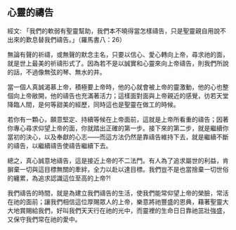 ## 心靈的禱告 ##

經文: 「我們的軟弱有聖靈幫助，我們本不曉得當怎樣禱告，只是聖靈親自用說不出來的歎息替我們禱告。」（羅馬書八：26）



無論有聲的祈禱，或無聲的默念主名，只要以信心、愛心轉向上帝，尋求祂的面，就是世上最美的祈禱形式了。因為若不是以誠實和心靈來向上帝禱告，則我們所說的話，不過像無弦的琴、無水的井。

當一個人真誠渴慕上帝，積極要上帝時，他的心就會被上帝的靈激動，他的心也整個向上帝敝開，他的禱告也充滿著活力；這樣面對面與上帝親近的感覺，彷若天堂降臨人間，是何等甜美的經歷，同時這也是聖靈在做工的時候。

若你有一顆心，願意堅定、持續等候在上帝面前，這就是上帝所看重的禱告；因著你專心尋求仰望上帝的面，你就踏出正確的第一步。接下來的第二步，就是繼續你當初的決心，以及奉獻的心志——而這方法仍然是靠禱告維持下去，就是繼續不斷的禱告，以繼續禱告使禱告繼續下去。

總之，真心誠意地禱告，這是接近上帝的不二法門。有人為了追求屬世的利益，肯摒棄一切與這目標無關的牽絆，全力以赴以達目標。我們豈不是也當捨棄一切世俗的纏累，為追求認識這位至高的上帝?!

我們禱告的時間，就是為建立我們禱告的生活，使我們能常仰望上帝的榮臉，常活在祂的面前；讓我們相信這位厚賜眾人的上帝，樂意將祂豐盛的恩典，藉著聖靈大大地賞賜給我們，好叫我們天天行在祂的光中，而靈裡的生命日日靠祂茁壯強盛，又保守我們常在祂的愛中。